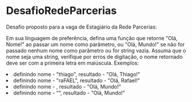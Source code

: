 # DesafioRedeParcerias
Desafio proposto para a vaga de Estagiário da Rede Parcerias:

Em sua linguagem de preferência, defina uma função que retorne "Olá, Nome!" ao passar
um nome como parâmetro, ou "Olá, Mundo!" se não for passado nenhum nome como
parâmetro ou for string vazia.
Assuma que o nome seja uma string, verifique por erros de digitação, o nome retornado
deve ser com a primeira letra em maiúscula.
Exemplos:
<li>definindo nome - "thiago", resultado - "Olá, Thiago!"
<li>definindo nome - "raFAEL", resultado - "Olá, Rafael!"
<li>definindo nome - , resultado - "Olá, Mundo!"
<li>definindo nome - ““, resultado - "Olá, Mundo!"
